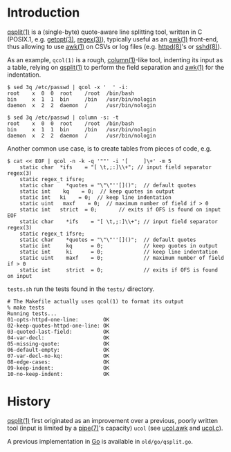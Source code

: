 # Introduction
[qsplit(1)][qsplit-1] is a (single-byte) quote-aware line splitting tool,
written in C (POSIX.1, e.g. [getopt(3)][getopt-3], [regex(3)][regex-3]),
typically useful as an [awk(1)][awk-1] front-end, thus allowing to
use [awk(1)][awk-1] on CSVs or log files (e.g. [httpd(8)][httpd-8]'s or
[sshd(8)][sshd-8]).

As an example, ``qcol(1)`` is a rough, [column(1)][column-1]-like tool,
indenting its input as a table, relying on [qsplit(1)][qsplit-1] to perform the
field separation and [awk(1)][awk-1] for the indentation.

    $ sed 3q /etc/passwd | qcol -x '  ' -i:
    root    x  0  0  root    /root  /bin/bash
    bin     x  1  1  bin     /bin   /usr/bin/nologin
    daemon  x  2  2  daemon  /      /usr/bin/nologin

    $ sed 3q /etc/passwd | column -s: -t
    root    x  0  0  root    /root  /bin/bash
    bin     x  1  1  bin     /bin   /usr/bin/nologin
    daemon  x  2  2  daemon  /      /usr/bin/nologin

Another common use case, is to create tables from pieces of code, e.g.

    $ cat << EOF | qcol -n -k -q '""' -i '[ 	]\+' -m 5
        static char  *ifs    = "[ \t,;:]\\+"; // input field separator regex(3)
        static regex_t ifsre;
        static char    *quotes = "\"\"''[]()";  // default quotes
        static int    kq    = 0;  // keep quotes in output
        static int   ki    = 0;  // keep line indentation
        static uint   maxf    = 0;  // maximum number of field if > 0
        static int   strict  = 0;       // exits if OFS is found on input
    EOF
        static char    *ifs    = "[ \t,;:]\\+"; // input field separator regex(3)
        static regex_t ifsre;
        static char    *quotes = "\"\"''[]()";  // default quotes
        static int     kq      = 0;             // keep quotes in output
        static int     ki      = 0;             // keep line indentation
        static uint    maxf    = 0;             // maximum number of field if > 0
        static int     strict  = 0;             // exits if OFS is found on input

``tests.sh`` run the tests found in the ``tests/`` directory.

    # The Makefile actually uses qcol(1) to format its output
    % make tests
    Running tests...
    01-opts-httpd-one-line:        OK
    02-keep-quotes-httpd-one-line: OK
    03-quoted-last-field:          OK
    04-var-decl:                   OK
    05-missing-quote:              OK
    06-default-empty:              OK
    07-var-decl-no-kq:             OK
    08-edge-cases:                 OK
    09-keep-indent:                OK
    10-no-keep-indent:             OK

# History
[qsplit(1)][qsplit-1] first originated as an improvement over a previous, poorly
written tool (input is limited by a [pipe(7)][pipe-7]'s capacity)
`ucol` (see [ucol.awk][gh-mb-utils-ucol-awk] and [ucol.c][gh-mb-utils-ucol-c]).

A previous implementation in [Go][golang] is available in
``old/go/qsplit.go``.

[golang]:               https://go.dev/
[awk-1]:                https://man.openbsd.org/awk.1
[column-1]:             https://man.openbsd.org/column.1
[getopt-3]:             https://man.openbsd.org/getopt.3
[regex-3]:              https://man.openbsd.org/regex.3
[httpd-8]:              https://man.openbsd.org/httpd.8
[sshd-8]:               https://man.openbsd.org/sshd.8
[getopt-3]:             https://man.openbsd.org/getopt.3
[regex-3]:              https://man.openbsd.org/regex.3
[pipe-7]:              https://man.openbsd.org/regex.7

[qsplit-1]:             https://github.com/mbivert/qsplit/blob/master/qsplit.1

[gh-mb-utils-ucol-awk]: https://github.com/mbivert/utils/blob/master/ucol.awk
[gh-mb-utils-ucol-c]:   https://github.com/mbivert/utils/blob/master/ucol.c

